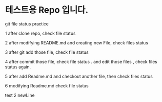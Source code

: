 # 테스트용 Repo 입니다.

git file status practice

1 after clone repo, check file status

2 after modifying README.md and creating new File, check files status

3 after git add those file, check file status

4 after commit those file, check file status . and edit those files , check files status again.

5 after add Readme.md and checkout another file, then check files status

6 modifying Readme.md check file status

test 2 newLine 
